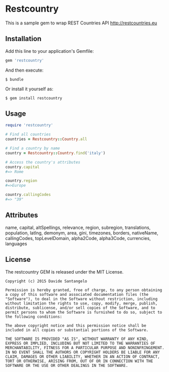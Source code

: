 # Restcountry

This is a sample gem to wrap REST Countries API http://restcountries.eu

## Installation

Add this line to your application's Gemfile:

```ruby
gem 'restcountry'
```

And then execute:

    $ bundle

Or install it yourself as:

    $ gem install restcountry

## Usage

```ruby
require 'restcountry'

# Find all countries
countries = Restcountry::Country.all

# Find a country by name
country = Restcountry::Country.find('italy')

# Access the country's attributes
country.capital
#=> Rome

country.region
#=>Europe

country.callingCodes
#=> "39"

```
## Attributes

name, 
capital, 
altSpellings, 
relevance, 
region, 
subregion, 
translations, 
population, 
latlng, 
demonym, 
area, 
gini, 
timezones, 
borders, 
nativeName, 
callingCodes, 
topLevelDomain, 
alpha2Code, 
alpha3Code, 
currencies, 
languages

## License
The restcountry GEM is released under the MIT License.
```
Copyright (c) 2015 Davide Santangelo

Permission is hereby granted, free of charge, to any person obtaining a copy of this software and associated documentation files (the "Software"), to deal in the Software without restriction, including without limitation the rights to use, copy, modify, merge, publish, distribute, sublicense, and/or sell copies of the Software, and to permit persons to whom the Software is furnished to do so, subject to the following conditions:

The above copyright notice and this permission notice shall be included in all copies or substantial portions of the Software.

THE SOFTWARE IS PROVIDED "AS IS", WITHOUT WARRANTY OF ANY KIND, EXPRESS OR IMPLIED, INCLUDING BUT NOT LIMITED TO THE WARRANTIES OF MERCHANTABILITY, FITNESS FOR A PARTICULAR PURPOSE AND NONINFRINGEMENT. IN NO EVENT SHALL THE AUTHORS OR COPYRIGHT HOLDERS BE LIABLE FOR ANY CLAIM, DAMAGES OR OTHER LIABILITY, WHETHER IN AN ACTION OF CONTRACT, TORT OR OTHERWISE, ARISING FROM, OUT OF OR IN CONNECTION WITH THE SOFTWARE OR THE USE OR OTHER DEALINGS IN THE SOFTWARE.

